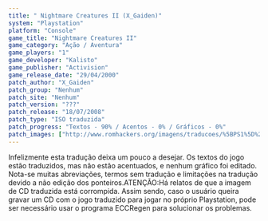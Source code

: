 ```yaml
---
title: " Nightmare Creatures II (X_Gaiden)"
system: "Playstation"
platform: "Console"
game_title: "Nightmare Creatures II"
game_category: "Ação / Aventura"
game_players: "1"
game_developer: "Kalisto"
game_publisher: "Activision"
game_release_date: "29/04/2000"
patch_author: "X_Gaiden"
patch_group: "Nenhum"
patch_site: "Nenhum"
patch_version: "???"
patch_release: "18/07/2008"
patch_type: "ISO traduzida"
patch_progress: "Textos - 90% / Acentos - 0% / Gráficos - 0%"
patch_images: ["http://www.romhackers.org/imagens/traducoes/%5BPS1%5D%20Nightmare%20Creatures%20II%20-%20X_Gaiden%20-%201.jpg","http://www.romhackers.org/imagens/traducoes/%5BPS1%5D%20Nightmare%20Creatures%20II%20-%20X_Gaiden%20-%202.jpg","http://www.romhackers.org/imagens/traducoes/%5BPS1%5D%20Nightmare%20Creatures%20II%20-%20X_Gaiden%20-%203.jpg"]
---
```

Infelizmente esta tradução deixa um pouco a desejar. Os textos do jogo estão traduzidos, mas não estão acentuados, e nenhum gráfico foi editado. Nota-se muitas abreviações, termos sem tradução e limitações na tradução devido a não edição dos ponteiros.ATENÇÃO:Há relatos de que a imagem de CD traduzida está corrompida. Assim sendo, caso o usuário queira gravar um CD com o jogo traduzido para jogar no próprio Playstation, pode ser necessário usar o programa ECCRegen para solucionar os problemas.
